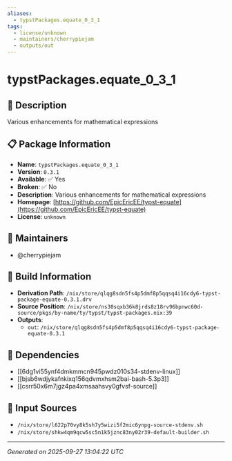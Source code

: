 ```yaml
---
aliases:
  - typstPackages.equate_0_3_1
tags:
  - license/unknown
  - maintainers/cherrypiejam
  - outputs/out
---
```


# typstPackages.equate_0_3_1

## 📝 Description

Various enhancements for mathematical expressions

## 📋 Package Information

- **Name**: `typstPackages.equate_0_3_1`
- **Version**: `0.3.1`
- **Available**: ✅ Yes
- **Broken**: ✅ No
- **Description**: Various enhancements for mathematical expressions
- **Homepage**: [https://github.com/EpicEricEE/typst-equate](https://github.com/EpicEricEE/typst-equate)
- **License**: `unknown`
## 👥 Maintainers

- @cherrypiejam


## 🔧 Build Information

- **Derivation Path**: `/nix/store/qlqg8sdn5fs4p5dmf8p5qqsq4i16cdy6-typst-package-equate-0.3.1.drv`
- **Source Position**: `/nix/store/ns30sqxb36k8jrds8z18rv96bpnwc60d-source/pkgs/by-name/ty/typst/typst-packages.nix:39`
- **Outputs**:
  - `out`:  `/nix/store/qlqg8sdn5fs4p5dmf8p5qqsq4i16cdy6-typst-package-equate-0.3.1`

## 🔗 Dependencies

- [[6dg1vi55ynf4dmkmmcn945pwdz010s34-stdenv-linux]]
- [[bjsb6wdjykafnkixq156qdvmxhsm2bai-bash-5.3p3]]
- [[csrr50x6m7jgz4pa4xmsaahsvy0gfvsf-source]]

## 📁 Input Sources

- `/nix/store/l622p70vy8k5sh7y5wizi5f2mic6ynpg-source-stdenv.sh`
- `/nix/store/shkw4qm9qcw5sc5n1k5jznc83ny02r39-default-builder.sh`

---
*Generated on 2025-09-27 13:04:22 UTC*
